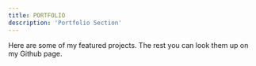 ```yaml
---
title: PORTFOLIO
description: 'Portfolio Section'
---
```


Here are some of my featured projects. The rest you can look them up on my Github page.
